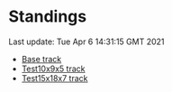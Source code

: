 # Standings

Last update: Tue Apr  6 14:31:15 GMT 2021

* [Base track](comps/Base/2021-04-06/standings.md)
* [Test10x9x5 track](comps/Test10x9x5/2021-04-06/standings.md)
* [Test15x18x7 track](comps/Test15x18x7/2021-04-06/standings.md)
